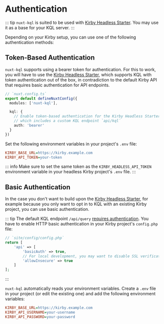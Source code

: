 # Authentication

::: tip
`nuxt-kql` is suited to be used with [Kirby Headless Starter](/guide/what-is-nuxt-kql#kirby-headless-starter). You may use it as a base for your KQL server.
:::

Depending on your Kirby setup, you can use one of the following authentication methods:

## Token-Based Authentication

`nuxt-kql` supports using a bearer token for authentication. For this to work, you will have to use the [Kirby Headless Starter](https://github.com/johannschopplich/kirby-headless-starter), which supports KQL with token authentication out of the box, in contradiction to the default Kirby API that requires basic authentication for API endpoints.

```ts
// `nuxt.config.ts`
export default defineNuxtConfig({
  modules: ['nuxt-kql'],

  kql: {
    // Enable token-based authentication for the Kirby Headless Starter,
    // which includes a custom KQL endpoint `api/kql`
    auth: 'bearer'
  }
})
```

Set the following environment variables in your project's `.env` file:

```ini
KIRBY_BASE_URL=https://kirby.example.com
KIRBY_API_TOKEN=your-token
```

::: info
Make sure to set the same token as the `KIRBY_HEADLESS_API_TOKEN` environment variable in your headless Kirby project's `.env` file.
:::

## Basic Authentication

In the case you don't want to build upon the [Kirby Headless Starter](https://github.com/johannschopplich/kirby-headless-starter), for example because you only want to opt in to KQL with an existing Kirby project, you can use basic authentication.

::: tip
The default KQL endpoint `/api/query` [requires authentication](https://getkirby.com/docs/guide/api/authentication). You have to enable HTTP basic authentication in your Kirby project's `config.php` file:

```php
// `site/config/config.php`
return [
    'api' => [
        'basicAuth' => true,
        // For local development, you may want to disable SSL verification
        'allowInsecure' => true
    ]
];
```
:::

`nuxt-kql` automatically reads your environment variables. Create a `.env` file in your project (or edit the existing one) and add the following environment variables:

```ini
KIRBY_BASE_URL=https://kirby.example.com
KIRBY_API_USERNAME=your-username
KIRBY_API_PASSWORD=your-password
```
